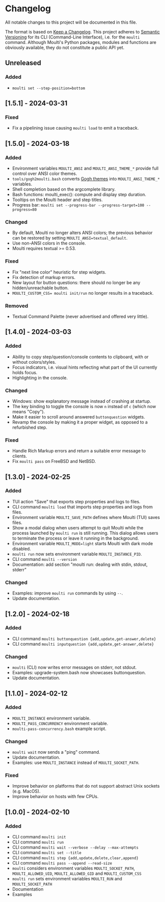 # Changelog

All notable changes to this project will be documented in this file.

The format is based on [Keep a Changelog](https://keepachangelog.com/en/1.1.0/).
This project adheres to [Semantic Versioning](https://semver.org/spec/v2.0.0.html) for its CLI (Command-Line Interface), i.e. for the `moulti` command.
Although Moulti's Python packages, modules and functions are obviously available, they do not constitute a public API yet.

## Unreleased

### Added

- `moulti set --step-position=bottom`

## [1.5.1] - 2024-03-31

### Fixed

- Fix a pipelining issue causing `moulti load` to emit a traceback.

## [1.5.0] - 2024-03-18

### Added

- Environment variables `MOULTI_ANSI` and `MOULTI_ANSI_THEME_*` provide full control over ANSI color themes.
- `tools/gogh2moulti.bash` converts [Gogh themes](https://gogh-co.github.io/Gogh/) into `MOULTI_ANSI_THEME_*` variables.
- Shell completion based on the argcomplete library.
- Bash functions: moulti_exec(): compute and display step duration.
- Tooltips on the Moulti header and step titles.
- Progress bar: `moulti set --progress-bar --progress-target=100 --progress=80`

### Changed

- By default, Moulti no longer alters ANSI colors; the previous behavior can be restored by setting `MOULTI_ANSI=textual_default`.
- Use non-ANSI colors in the console.
- Moulti requires textual >= 0.53.

### Fixed

- Fix "next line color" heuristic for step widgets.
- Fix detection of markup errors.
- New layout for button questions: there should no longer be any hidden/unreachable button.
- `MOULTI_CUSTOM_CSS= moulti init/run` no longer results in a traceback.

### Removed

- Textual Command Palette (never advertised and offered very little).

## [1.4.0] - 2024-03-03

### Added

- Ability to copy step/question/console contents to clipboard, with or without colors/styles.
- Focus indicators, i.e. visual hints reflecting what part of the UI currently holds focus.
- Highlighting in the console.

### Changed

- Windows: show explanatory message instead of crashing at startup.
- The key binding to toggle the console is now `n` instead of `c` (which now means "Copy").
- Make it easier to scroll around answered `buttonquestion` widgets.
- Revamp the console by making it a proper widget, as opposed to a refurbished step.

### Fixed

- Handle Rich Markup errors and return a suitable error message to clients.
- Fix `moulti pass` on FreeBSD and NetBSD.

## [1.3.0] - 2024-02-25

### Added

- TUI action "Save" that exports step properties and logs to files.
- CLI command `moulti load` that imports step properties and logs from files.
- Environment variable `MOULTI_SAVE_PATH` defines where Moulti (TUI) saves files.
- Show a modal dialog when users attempt to quit Moulti while the process launched by `moulti run` is still running.
  This dialog allows users to terminate the process or leave it running in the background.
- Environment variable `MOULTI_MODE=light` starts Moulti with dark mode disabled.
- `moulti run` now sets environment variable `MOULTI_INSTANCE_PID`.
- CLI command `moulti --version`
- Documentation: add section "moulti run: dealing with stdin, stdout, stderr"

### Changed

- Examples: improve `moulti run` commands by using `--`.
- Update documentation.

## [1.2.0] - 2024-02-18

### Added

- CLI command `moulti buttonquestion {add,update,get-answer,delete}`
- CLI command `moulti inputquestion {add,update,get-answer,delete}`

### Changed

- `moulti` (CLI) now writes error messages on stderr, not stdout.
- Examples: upgrade-system.bash now showcases buttonquestion.
- Update documentation.


## [1.1.0] - 2024-02-12

### Added

- `MOULTI_INSTANCE` environment variable.
- `MOULTI_PASS_CONCURRENCY` environment variable.
- `moulti-pass-concurrency.bash` example script.

### Changed

- `moulti wait` now sends a "ping" command.
- Update documentation.
- Examples: use `MOULTI_INSTANCE` instead of `MOULTI_SOCKET_PATH`.

### Fixed

- Improve behavior on platforms that do not support abstract Unix sockets (e.g. MacOS).
- Improve behavior on hosts with few CPUs.


## [1.0.0] - 2024-02-10

### Added

- CLI command `moulti init`
- CLI command `moulti run`
- CLI command `moulti wait --verbose --delay --max-attempts`
- CLI command `moulti set --title`
- CLI command `moulti step {add,update,delete,clear,append}`
- CLI command `moulti pass --append --read-size`
- `moulti` considers environment variables `MOULTI_SOCKET_PATH`, `MOULTI_ALLOWED_UID`, `MOULTI_ALLOWED_GID` and
  `MOULTI_CUSTOM_CSS`
- `moulti run` sets environment variables `MOULTI_RUN` and `MOULTI_SOCKET_PATH`
- Documentation
- Examples
